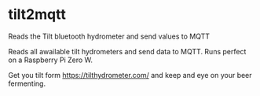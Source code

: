 # tilt2mqtt
Reads the Tilt bluetooth hydrometer and send values to MQTT

Reads all awailable tilt hydrometers and send data to MQTT.
Runs perfect on a Raspberry Pi Zero W.

Get you tilt form https://tilthydrometer.com/ and keep and eye on your beer fermenting.

